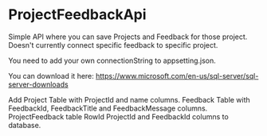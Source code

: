 # ProjectFeedbackApi
Simple API where you can save Projects and Feedback for those project. Doesn't currently connect specific feedback to specific project. 

You need to add your own connectionString to appsetting.json.

You can download it here: https://www.microsoft.com/en-us/sql-server/sql-server-downloads

Add Project Table with ProjectId and name columns.
Feedback Table with FeedbackId, FeedbackTitle and FeedbackMessage columns.
ProjectFeedback table RowId ProjectId and FeedbackId columns to database. 
